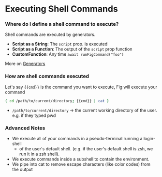 # Executing Shell Commands



### Where do I define a shell command to execute?

Shell commands are executed by generators.

- **Script as a String**: The `script` prop. is executed
- **Script as a Function**: The output of the `script` prop function
- **CustomFunction**: Any time `await runFigCommand("foo")`

More on [Generators](./generators.md)

### How are shell commands executed

Let's say `{{cmd}}` is the command you want to execute, Fig will execute your command

```bash
( cd /path/to/current/directory; {{cmd}} | cat )
```

- `/path/to/current/directory` → the current working directory of the user. e.g. if they typed pwd

### Advanced Notes

- We execute all of your commands in a pseudo-terminal running a login-shell
  - of the user's default shell. (e.g. if the user's default shell is zsh, we run it in a zsh shell).
- We execute commands inside a subshell to contain the environment.
- We pipe into cat to remove escape characters (like color codes) from the output